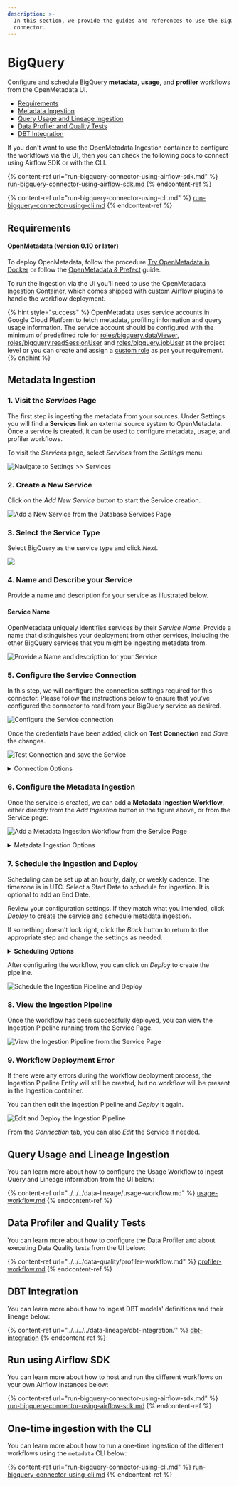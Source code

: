 ```yaml
---
description: >-
  In this section, we provide the guides and references to use the BigQuery
  connector.
---
```


# BigQuery

Configure and schedule BigQuery **metadata**, **usage**, and **profiler** workflows from the OpenMetadata UI.

* [Requirements](./#requirements)
* [Metadata Ingestion](./#metadata-ingestion)
* [Query Usage and Lineage Ingestion](./#query-usage-and-lineage-ingestion)
* [Data Profiler and Quality Tests](./#data-profiler-and-quality-tests)
* [DBT Integration](./#dbt-integration)

If you don't want to use the OpenMetadata Ingestion container to configure the workflows via the UI, then you can check the following docs to connect using Airflow SDK or with the CLI.

{% content-ref url="run-bigquery-connector-using-airflow-sdk.md" %}
[run-bigquery-connector-using-airflow-sdk.md](run-bigquery-connector-using-airflow-sdk.md)
{% endcontent-ref %}

{% content-ref url="run-bigquery-connector-using-cli.md" %}
[run-bigquery-connector-using-cli.md](run-bigquery-connector-using-cli.md)
{% endcontent-ref %}

## Requirements

#### **OpenMetadata (version 0.10 or later)**

To deploy OpenMetadata, follow the procedure [Try OpenMetadata in Docker](../../../../overview/run-openmetadata.md) or follow the [OpenMetadata & Prefect](../../../../overview/run-openmetadata-with-prefect.md) guide.

To run the Ingestion via the UI you'll need to use the OpenMetadata [Ingestion Container](https://hub.docker.com/r/openmetadata/ingestion), which comes shipped with custom Airflow plugins to handle the workflow deployment.

{% hint style="success" %}
OpenMetadata uses service accounts in Google Cloud Platform to fetch metadata, profiling information and query usage information. The service account should be configured with the minimum of predefined role for [roles/bigquery.dataViewer](https://cloud.google.com/bigquery/docs/access-control#bigquery), [roles/bigquery.readSessionUser](https://cloud.google.com/bigquery/docs/access-control#bigquery) and [roles/bigquery.jobUser](https://cloud.google.com/bigquery/docs/access-control#bigquery) at the project level or you can create and assign a [custom role](https://cloud.google.com/bigquery/docs/access-control#custom\_roles) as per your requirement.
{% endhint %}

## Metadata Ingestion

### 1. Visit the _Services_ Page

The first step is ingesting the metadata from your sources. Under Settings you will find a **Services** link an external source system to OpenMetadata. Once a service is created, it can be used to configure metadata, usage, and profiler workflows.

To visit the _Services_ page, select _Services_ from the _Settings_ menu.

![Navigate to Settings >> Services](<../../../.gitbook/assets/image (4) (1) (2).png>)

### 2. Create a New Service

Click on the _Add New Service_ button to start the Service creation.

![Add a New Service from the Database Services Page](<../../../../.gitbook/assets/image (61).png>)

### 3. Select the Service Type

Select BigQuery as the service type and click _Next_.

![](<../../../../.gitbook/assets/image (56).png>)

### 4. Name and Describe your Service

Provide a name and description for your service as illustrated below.

#### Service Name

OpenMetadata uniquely identifies services by their _Service Name_. Provide a name that distinguishes your deployment from other services, including the other BigQuery services that you might be ingesting metadata from.

![Provide a Name and description for your Service](<../../../.gitbook/assets/image (14) (1) (1) (1) (1) (1).png>)

### 5. Configure the Service Connection

In this step, we will configure the connection settings required for this connector. Please follow the instructions below to ensure that you've configured the connector to read from your BigQuery service as desired.

![Configure the Service connection](<../../../../.gitbook/assets/Screenshot 2022-05-16 at 2.55.03 PM.png>)

Once the credentials have been added, click on **Test Connection** and _Save_ the changes.

![Test Connection and save the Service](<../../../.gitbook/assets/image (20) (1) (1) (1) (1).png>)

<details>

<summary>Connection Options</summary>

**Host and Port**

This is the BigQuery APIs URL.

**Username (Optional)**

Specify the User to connect to BigQuery. It should have enough privileges to read all the metadata.

**Project ID (Optional)**

The BigQuery Project ID is required only if the credentials path is being used instead of values.

**GCS Credentials**

We support two ways of authenticating to BigQuery:

1. Passing the raw credential values provided by BigQuery. This requires us to provide the following information, all provided by BigQuery:
   1. Credentials type, e.g. `service_account`.
   2. Project ID
   3. Private Key ID
   4. Private Key
   5. Client Email
   6. Client ID
   7. Auth URI, [https://accounts.google.com/o/oauth2/auth](https://accounts.google.com/o/oauth2/auth) by default
   8. Token URI, [https://oauth2.googleapis.com/token](https://oauth2.googleapis.com/token) by default
   9. Authentication Provider X509 Certificate URL, [https://www.googleapis.com/oauth2/v1/certs](https://www.googleapis.com/oauth2/v1/certs) by default
   10. Client X509 Certificate URL
2. Passing a local file path that contains the credentials:
   1. GCS Credentials Path

**Enable Policy Tag Import (Optional)**

Mark as 'True' to enable importing policy tags from BigQuery to OpenMetadata.

**Tag Category Name (Optional)**

If the Tag import is enabled, the name of the Tag Category will be created at OpenMetadata.

**Database (Optional)**

The database of the data source is an optional parameter, if you would like to restrict the metadata reading to a single database. If left blank, OpenMetadata ingestion attempts to scan all the databases.

**Connection Options (Optional)**

Enter the details for any additional connection options that can be sent to BigQuery during the connection. These details must be added as Key-Value pairs.

**Connection Arguments (Optional)**

Enter the details for any additional connection arguments such as security or protocol configs that can be sent to BigQuery during the connection. These details must be added as Key-Value pairs.

In case you are using Single-Sign-On (SSO) for authentication, add the `authenticator` details in the Connection Arguments as a Key-Value pair as follows.

`"authenticator" : "sso_login_url"`

In case you authenticate with SSO using an external browser popup, then add the `authenticator` details in the Connection Arguments as a Key-Value pair as follows.

`"authenticator" : "externalbrowser"`

</details>

### 6. Configure the Metadata Ingestion

Once the service is created, we can add a **Metadata Ingestion Workflow**, either directly from the _Add Ingestion_ button in the figure above, or from the Service page:

![Add a Metadata Ingestion Workflow from the Service Page](<../../../../.gitbook/assets/image (116) (1).png>)

<details>

<summary>Metadata Ingestion Options</summary>

**Include (Table Filter Pattern)**

Use to table filter patterns to control whether or not to include tables as part of metadata ingestion and data profiling.

Explicitly include tables by adding a list of comma-separated regular expressions to the _Include_ field. OpenMetadata will include all tables with names matching one or more of the supplied regular expressions. All other tables will be excluded. See the figure above for an example.

**Exclude (Table Filter Pattern)**

Explicitly exclude tables by adding a list of comma-separated regular expressions to the _Exclude_ field. OpenMetadata will exclude all tables with names matching one or more of the supplied regular expressions. All other tables will be included. See the figure above for an example.

**Include (Schema Filter Pattern)**

Use to schema filter patterns to control whether or not to include schemas as part of metadata ingestion and data profiling.

Explicitly include schemas by adding a list of comma-separated regular expressions to the _Include_ field. OpenMetadata will include all schemas with names matching one or more of the supplied regular expressions. All other schemas will be excluded.

**Exclude (Schema Filter Pattern)**

Explicitly exclude schemas by adding a list of comma-separated regular expressions to the _Exclude_ field. OpenMetadata will exclude all schemas with names matching one or more of the supplied regular expressions. All other schemas will be included.

**Include views (toggle)**

Set the _Include views_ toggle to the on position to control whether or not to include views as part of metadata ingestion and data profiling.

Explicitly include views by adding the following key-value pair in the `source.config` field of your configuration file.

**Enable data profiler (toggle)**

The data profiler ingests usage information for tables. This enables you to assess the frequency of use, reliability, and other details.

When enabled, the data profiler will run as part of metadata ingestion. Running the data profiler increases the amount of time it takes for metadata ingestion but provides the benefits mentioned above.

Set the _Enable data profiler_ toggle to the on position to enable the data profiler.

**Ingest sample data (toggle)**

Set the _Ingest sample data_ toggle to the on position to control whether or not to generate sample data to include in table views in the OpenMetadata user interface.

</details>

### 7. Schedule the Ingestion and Deploy

Scheduling can be set up at an hourly, daily, or weekly cadence. The timezone is in UTC. Select a Start Date to schedule for ingestion. It is optional to add an End Date.

Review your configuration settings. If they match what you intended, click _Deploy_ to create the service and schedule metadata ingestion.

If something doesn't look right, click the _Back_ button to return to the appropriate step and change the settings as needed.

<details>

<summary><strong>Scheduling Options</strong></summary>

**Every**

Use the _Every_ drop down menu to select the interval at which you want to ingest metadata. Your options are as follows:

* _Hour_: Ingest metadata once per hour
* _Day_: Ingest metadata once per day
* _Week_: Ingest metadata once per week

**Day**

The _Day_ selector is only active when ingesting metadata once per week. Use the _Day_ selector to set the day of the week on which to ingest metadata.

**Minute**

The _Minute_ dropdown is only active when ingesting metadata once per hour. Use the _Minute_ drop down menu to select the minute of the hour at which to begin ingesting metadata.

**Time**

The _Time_ drop down menus are active when ingesting metadata either once per day or once per week. Use the time drop downs to select the time of day at which to begin ingesting metadata.

</details>

After configuring the workflow, you can click on _Deploy_ to create the pipeline.

![Schedule the Ingestion Pipeline and Deploy](<../../../../.gitbook/assets/image (13).png>)

### 8. View the Ingestion Pipeline

Once the workflow has been successfully deployed, you can view the Ingestion Pipeline running from the Service Page.

![View the Ingestion Pipeline from the Service Page](<../../../.gitbook/assets/image (43) (2).png>)

### 9. Workflow Deployment Error

If there were any errors during the workflow deployment process, the Ingestion Pipeline Entity will still be created, but no workflow will be present in the Ingestion container.

You can then edit the Ingestion Pipeline and _Deploy_ it again.

![Edit and Deploy the Ingestion Pipeline](<../../../.gitbook/assets/image (8) (2).png>)

From the _Connection_ tab, you can also _Edit_ the Service if needed.

## Query Usage and Lineage Ingestion

You can learn more about how to configure the Usage Workflow to ingest Query and Lineage information from the UI below:

{% content-ref url="../../../data-lineage/usage-workflow.md" %}
[usage-workflow.md](../../../data-lineage/usage-workflow.md)
{% endcontent-ref %}

## Data Profiler and Quality Tests

You can learn more about how to configure the Data Profiler and about executing Data Quality tests from the UI below:

{% content-ref url="../../../data-quality/profiler-workflow.md" %}
[profiler-workflow.md](../../../data-quality/profiler-workflow.md)
{% endcontent-ref %}

## DBT Integration

You can learn more about how to ingest DBT models' definitions and their lineage below:

{% content-ref url="../../../../data-lineage/dbt-integration/" %}
[dbt-integration](../../../../data-lineage/dbt-integration/)
{% endcontent-ref %}

## Run using Airflow SDK

You can learn more about how to host and run the different workflows on your own Airflow instances below:

{% content-ref url="run-bigquery-connector-using-airflow-sdk.md" %}
[run-bigquery-connector-using-airflow-sdk.md](run-bigquery-connector-using-airflow-sdk.md)
{% endcontent-ref %}

## One-time ingestion with the CLI

You can learn more about how to run a one-time ingestion of the different workflows using the `metadata` CLI below:

{% content-ref url="run-bigquery-connector-using-cli.md" %}
[run-bigquery-connector-using-cli.md](run-bigquery-connector-using-cli.md)
{% endcontent-ref %}
